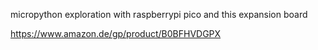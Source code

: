micropython exploration with raspberrypi pico and this expansion board 

https://www.amazon.de/gp/product/B0BFHVDGPX